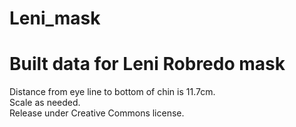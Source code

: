 # Leni_mask
<h1>Built data for Leni Robredo mask</h1>
<p>Distance from eye line to bottom of chin is 11.7cm. <br>
Scale as needed. <br>
Release under Creative Commons license.</p>
